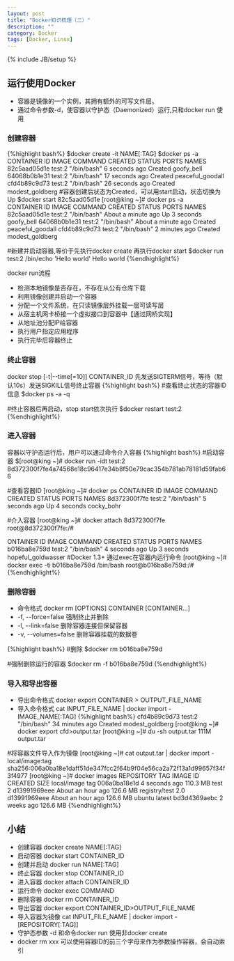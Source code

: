 ```yaml
---
layout: post
title: "Docker知识梳理（二）"
description: ""
category: Docker 
tags: [Docker, Linux]
---
```

{% include JB/setup %}
## 运行使用Docker
- 容器是镜像的一个实例，其拥有额外的可写文件层。
- 通过命令参数-d，使容器以守护态（Daemonized）运行,只和docker run 使用

### 创建容器
{%highlight bash%}
$docker create -it NAME[:TAG]
$docker ps -a
CONTAINER ID        IMAGE               COMMAND             CREATED             STATUS              PORTS               NAMES
82c5aad05d1e        test:2              "/bin/bash"         6 seconds ago       Created                                 goofy_bell
64068b0b1e31        test:2              "/bin/bash"         17 seconds ago      Created                                 peaceful_goodall
cfd4b89c9d73        test:2              "/bin/bash"         26 seconds ago      Created                                 modest_goldberg
#容器创建后状态为Created，可以用start启动，状态切换为Up
$docker start 82c5aad05d1e
[root@king ~]# docker ps -a             
CONTAINER ID        IMAGE               COMMAND             CREATED              STATUS              PORTS               NAMES
82c5aad05d1e        test:2              "/bin/bash"         About a minute ago   Up 3 seconds                            goofy_bell
64068b0b1e31        test:2              "/bin/bash"         About a minute ago   Created                                 peaceful_goodall
cfd4b89c9d73        test:2              "/bin/bash"         2 minutes ago        Created                                 modest_goldberg

#新建并启动容器,等价于先执行docker create 再执行docker start
$docker run test:2 /bin/echo 'Hello world'
Hello world
{%endhighlight%}

docker run流程
- 检测本地镜像是否存在，不存在从公有仓库下载
- 利用镜像创建并启动一个容器
- 分配一个文件系统，在只读镜像层外挂载一层可读写层
- 从宿主机网卡桥接一个虚拟接口到容器中【通过网桥实现】
- 从地址池分配IP给容器
- 执行用户指定应用程序
- 执行完毕后容器终止

### 终止容器
docker stop [-t|--time[=10]] CONTAINER_ID 先发送SIGTERM信号，等待（默认10s）发送SIGKILL信号终止容器
{%highlight bash%}
#查看终止状态的容器ID信息
$docker ps -a -q

#终止容器后再启动，stop start依次执行
$docker restart test:2
{%endhighlight%}

### 进入容器
容器以守护态运行后，用户可以通过命令介入容器
{%highlight bash%}
#启动容器
$[root@king ~]# docker run -idt test:2
8d372300f7fe4a74568e18c96417e34b8f50e79cac354b781ab78181d59fab66

#查看容器ID
[root@king ~]# docker ps
CONTAINER ID        IMAGE               COMMAND             CREATED             STATUS              PORTS               NAMES
8d372300f7fe        test:2              "/bin/bash"         5 seconds ago       Up 4 seconds                            cocky_bohr

#介入容器
[root@king ~]# docker attach 8d372300f7fe
root@8d372300f7fe:/# 

ONTAINER ID        IMAGE               COMMAND             CREATED             STATUS              PORTS               NAMES
b016ba8e759d        test:2              "/bin/bash"         4 seconds ago       Up 3 seconds                            hopeful_goldwasser
#Docker 1.3+ 通过exec在容器内运行命令
[root@king ~]# docker exec -ti b016ba8e759d /bin/bash
root@b016ba8e759d:/# 
{%endhighlight%}

### 删除容器
- 命令格式 docker rm [OPTIONS] CONTAINER [CONTAINER...]
- -f, --force=false 强制终止并删除
- -l, --link=false 删除容器连接但保留容器
- -v, --volumes=false 删除容器挂载的数据卷

{%highlight bash%}
#删除
$docker rm b016ba8e759d

#强制删除运行的容器
$docker rm -f b016ba8e759d
{%endhighlight%}

### 导入和导出容器
- 导出命令格式 docker export CONTAINER > OUTPUT_FILE_NAME
- 导入命令格式 cat INPUT_FILE_NAME \| docker import - IMAGE_NAME[:TAG]
{%highlight bash%}
cfd4b89c9d73        test:2              "/bin/bash"              34 minutes ago       Created                                             modest_goldberg
[root@king ~]# docker export cfd>output.tar
[root@king ~]# du -sh output.tar 
111M    output.tar

#将容器文件导入作为镜像
[root@king ~]# cat output.tar | docker import - local/image:tag
sha256:006a0ba18e1daff51de347fcc2f64b9f04e56ca2a72f13a1d99657f34f3f4977
[root@king ~]# docker images
REPOSITORY          TAG                 IMAGE ID            CREATED             SIZE
local/image         tag                 006a0ba18e1d        4 seconds ago       110.3 MB
test                2                   d13991969eee        About an hour ago   126.6 MB
registry/test       2.0                 d13991969eee        About an hour ago   126.6 MB
ubuntu              latest              bd3d4369aebc        2 weeks ago         126.6 MB
{%endhighlight%}

## 小结
- 创建容器 docker create NAME[:TAG]
- 启动容器 docker start CONTAINER_ID
- 创建并启动 docker run NAME[:TAG]
- 终止容器 docker stop CONTAINER_ID
- 进入容器 docker attach CONTAINER_ID
- 运行命令 docker exec COMMAND
- 删除容器 docker rm CONTAINER_ID
- 导出容器 docker export CONTAINER_ID>OUTPUT_FILE_NAME
- 导入容器为镜像 cat INPUT_FILE_NAME \| docker import -  [REPOSITORY[:TAG]]
- 守护态参数 -d 和命令docker run 使用非docker create
- docker rm xxx  可以使用容器ID的前三个字母来作为参数操作容器，会自动索引

